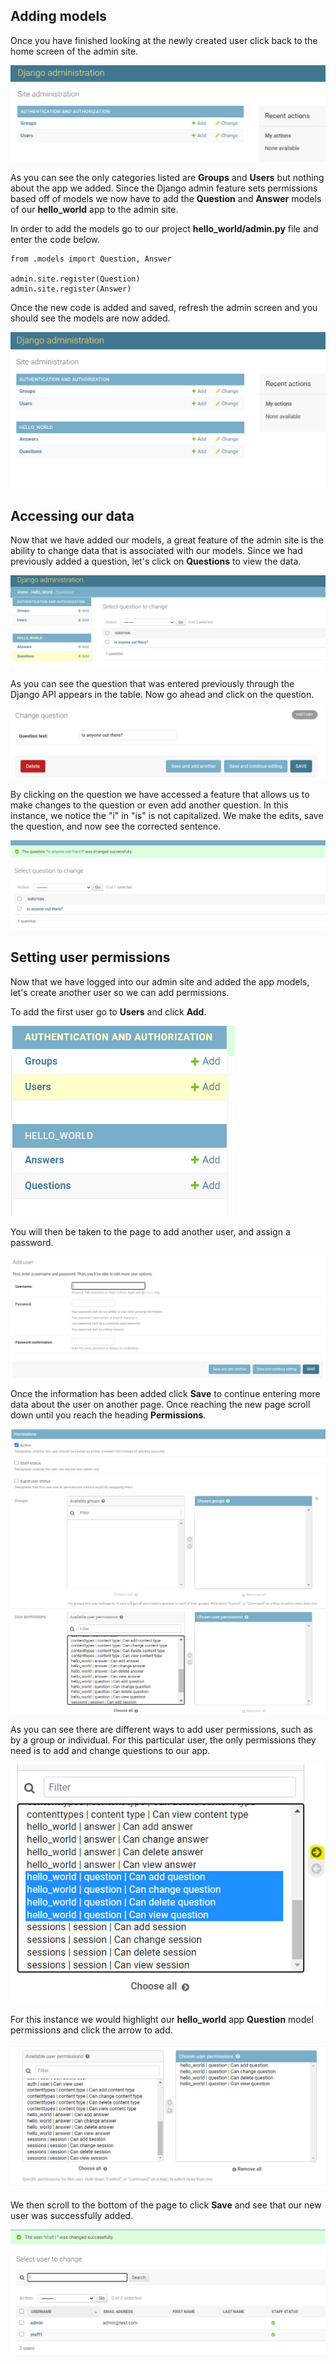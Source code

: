 ## Adding models

Once you have finished looking at the newly created user click back to the home screen of the admin site. 

![](../Module3/Module3_Images/Module3_DjangoAdmin.PNG)

As you can see the only categories listed are **Groups** and **Users** but nothing about the app we added. Since the Django admin feature sets permissions based off of models we now have to add the **Question** and **Answer** models of our **hello_world** app to the admin site.

In order to add the models go to our project **hello_world/admin.py** file and enter the code below.

~~~
from .models import Question, Answer

admin.site.register(Question)
admin.site.register(Answer)
~~~

Once the new code is added and saved, refresh the admin screen and you should see the models are now added.

![](../Module3/Module3_Images/Module3_DjangoAdminAddModels.PNG)

## Accessing our data

Now that we have added our models, a great feature of the admin site is the ability to change data that is associated with our models. Since we had previously added a question, let's click on **Questions** to view the data.

![](../Module3/Module3_Images/Module3_DjangoAdminQuestionModel.PNG)

As you can see the question that was entered previously through the Django API appears in the table. Now go ahead and click on the question.

![](../Module3/Module3_Images/Module3_DjangoAdminChangeQuestion.PNG)

By clicking on the question we have accessed a feature that allows us to make changes to the question or even add another question. In this instance, we notice the "i" in "is" is not capitalized. We make the edits, save the question, and now see the corrected sentence.

![](../Module3/Module3_Images/Module3_DjangoAdminSaveChanges.PNG)

## Setting user permissions

Now that we have logged into our admin site and added the app models, let's create another user so we can add permissions.

To add the first user go to **Users** and click **Add**.

![](../Module3/Module3_Images/Module3_DjangoAdminAddUsers.PNG)

You will then be taken to the page to add another user, and assign a password.

![](../Module3/Module3_Images/Module3_DjangoAdminSaveUsers.PNG)

Once the information has been added click **Save** to continue entering more data about the user on another page. Once reaching the new page scroll down until you reach the heading **Permissions**.

![](../Module3/Module3_Images/Module3_DjangoAdminPermissions.PNG)

As you can see there are different ways to add user permissions, such as by a group or individual. For this particular user, the only permissions they need is to add and change questions to our app.

![](../Module3/Module3_Images/Module3_DjangoAdminPermissionLevels.PNG)

For this instance we would highlight our **hello_world** app **Question** model permissions and click the arrow to add.

![](../Module3/Module3_Images/Module3_DjangoAdminPermissionLevelsAdd.PNG)

We then scroll to the bottom of the page to click **Save** and see that our new user was successfully added.

![](../Module3/Module3_Images/Module3_DjangoAdminAddStaff1.PNG)